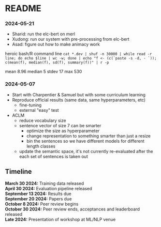 # README

### 2024-05-21

- Sharid: run the elc-bert on merl
- Xudong: run our system with pre-processing from elc-bert 
- Asad: figure out how to make animacy work 


heroic bash/R command line ```cat *.dev | shuf -n 30000 | while read -r line; do echo $line | wc -w; done | echo "f <- (c(`paste -s -d, - `)); c(mean(f), median(f), sd(f), summary(f))" | r -p```

mean 8.96 median 5 stdev 17 max 530



### 2024-05-07

- Start with Charpentier & Samuel but with some curriculum learning 
- Reproduce official results (same data, same hyperparameters, etc) 
	- fine-tuning
	- external "easy" test 
- ACLM 
	- reduce vocabulary size
	- sentence vector of size 7 can be smarter
		- optimize the size as hyperparameter
		- change representation to something smarter than just a resize
		- bin the sentences so we have different models for different length classes 
	- update the semantic space, it's not currently re-evaluated after the each set of sentences is taken out





## Timeline

**March 30 2024:** Training data released  
**April 30 2024:** Evaluation pipeline released  
**September 13 2024:** Results due  
**September 20 2024:** Papers due  
**October 8 2024:** Peer review begins  
**October 30 2024:** Peer review ends, acceptances and leaderboard released  
**Late 2024:** Presentation of workshop at ML/NLP venue   
